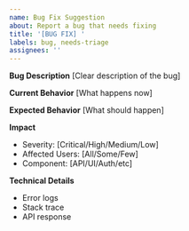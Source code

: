 ```yaml
---
name: Bug Fix Suggestion
about: Report a bug that needs fixing
title: '[BUG FIX] '
labels: bug, needs-triage
assignees: ''
---
```


**Bug Description**
[Clear description of the bug]

**Current Behavior**
[What happens now]

**Expected Behavior**
[What should happen]

**Impact**
- Severity: [Critical/High/Medium/Low]
- Affected Users: [All/Some/Few]
- Component: [API/UI/Auth/etc]

**Technical Details**
- Error logs
- Stack trace
- API response
